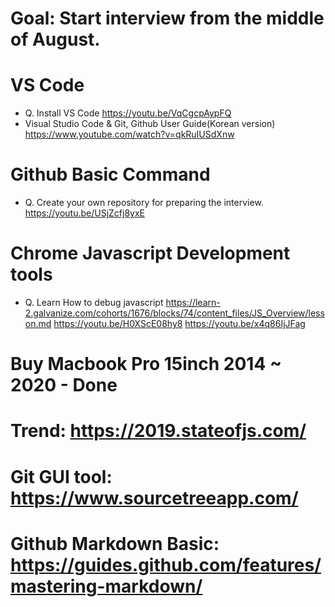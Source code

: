 # Goal: Start interview from the middle of August.

# VS Code

* Q. Install VS Code
https://youtu.be/VqCgcpAypFQ
* Visual Studio Code & Git, Github User Guide(Korean version)
https://www.youtube.com/watch?v=qkRuIUSdXnw

# Github Basic Command

* Q. Create your own repository for preparing the interview.
<https://youtu.be/USjZcfj8yxE>

# Chrome Javascript Development tools

* Q. Learn How to debug javascript
<https://learn-2.galvanize.com/cohorts/1676/blocks/74/content_files/JS_Overview/lesson.md>
<https://youtu.be/H0XScE08hy8>
<https://youtu.be/x4q86IjJFag>

# Buy Macbook Pro 15inch 2014 ~ 2020 - Done

# Trend: https://2019.stateofjs.com/

# Git GUI tool: https://www.sourcetreeapp.com/

# Github Markdown Basic: https://guides.github.com/features/mastering-markdown/

